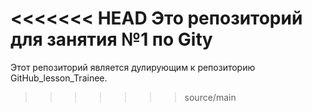 <<<<<<< HEAD
Это репозиторий для занятия №1 по Gitу
=======
Этот репозиторий является дулирующим к репозиторию GitHub_lesson_Trainee.
>>>>>>> source/main
